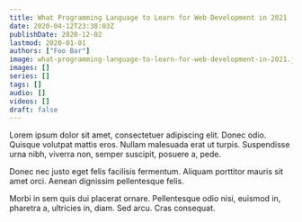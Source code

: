 ```yaml
---
title: What Programming Language to Learn for Web Development in 2021
date: 2020-04-12T23:38:03Z
publishDate: 2020-12-02
lastmod: 2020-01-01
authors: ["Foo Bar"]
image: what-programming-language-to-learn-for-web-development-in-2021.jpg
images: []
series: []
tags: []
audio: []
videos: []
draft: false
---
```

Lorem ipsum dolor sit amet, consectetuer adipiscing elit. Donec odio. Quisque volutpat mattis eros. Nullam malesuada erat ut turpis. Suspendisse urna nibh, viverra non, semper suscipit, posuere a, pede.

Donec nec justo eget felis facilisis fermentum. Aliquam porttitor mauris sit amet orci. Aenean dignissim pellentesque felis.

Morbi in sem quis dui placerat ornare. Pellentesque odio nisi, euismod in, pharetra a, ultricies in, diam. Sed arcu. Cras consequat.